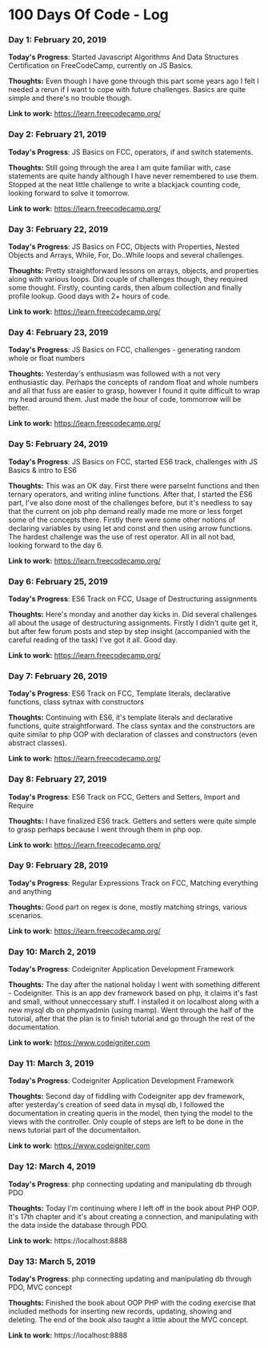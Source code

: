 # 100 Days Of Code - Log

### Day 1: February 20, 2019

**Today's Progress**: Started Javascript Algorithms And Data Structures Certification on FreeCodeCamp, currently on JS Basics.

**Thoughts:** Even though I have gone through this part some years ago I felt I needed a rerun if I want to cope with future challenges. Basics are quite simple and there's no trouble though.

**Link to work:** https://learn.freecodecamp.org/

### Day 2: February 21, 2019

**Today's Progress**: JS Basics on FCC, operators, if and switch statements.

**Thoughts:** Still going through the area I am quite familiar with, case statements are quite handy although I have never remembered to use them. Stopped at the neat little challenge to write a blackjack counting code, looking forward to solve it tomorrow.

**Link to work:** https://learn.freecodecamp.org/

### Day 3: February 22, 2019

**Today's Progress**: JS Basics on FCC, Objects with Properties, Nested Objects and Arrays, While, For, Do..While loops and several challenges.

**Thoughts:** Pretty straightforward lessons on arrays, objects, and properties along with various loops. Did couple of challenges though, they required some thought. Firstly, counting cards, then album collection and finally profile lookup. Good days with 2+ hours of code.

**Link to work:** https://learn.freecodecamp.org/

### Day 4: February 23, 2019

**Today's Progress**: JS Basics on FCC, challenges - generating random whole or float numbers

**Thoughts:** Yesterday's enthusiasm was followed with a not very enthusiastic day. Perhaps the concepts of random float and whole numbers and all that fuss are easier to grasp, however I found it quite difficult to wrap my head around them. Just made the hour of code, tommorrow will be better.

**Link to work:** https://learn.freecodecamp.org/

### Day 5: February 24, 2019

**Today's Progress**: JS Basics on FCC, started ES6 track, challenges with JS Basics & intro to ES6

**Thoughts:** This was an OK day. First there were parseInt functions and then ternary operators, and writing inline functions. After that, I started the ES6 part, I've also done most of the challenges before, but it's needless to say that the current on job php demand really made me more or less forget some of the concepts there. Firstly there were some other notions of declaring variables by using let and const and then using arrow functions. The hardest challenge was the use of rest operator. All in all not bad, looking forward to the day 6.

**Link to work:** https://learn.freecodecamp.org/

### Day 6: February 25, 2019

**Today's Progress**: ES6 Track on FCC, Usage of Destructuring assignments

**Thoughts:** Here's monday and another day kicks in. Did several challenges all about the usage of destructuring assignments. Firstly I didn't quite get it, but after few forum posts and step by step insight (accompanied with the careful reading of the task) I've got it all. Good day.

**Link to work:** https://learn.freecodecamp.org/

### Day 7: February 26, 2019

**Today's Progress**: ES6 Track on FCC, Template literals, declarative functions, class sytnax with constructors

**Thoughts:** Continuing with ES6, it's template literals and declarative functions, quite straightforward. The class syntax and the constructors are quite similar to php OOP with declaration of classes and constructors (even abstract classes).

**Link to work:** https://learn.freecodecamp.org/

### Day 8: February 27, 2019

**Today's Progress**: ES6 Track on FCC, Getters and Setters, Import and Require

**Thoughts:** I have finalized ES6 track. Getters and setters were quite simple to grasp perhaps because I went through them in php oop. 

**Link to work:** https://learn.freecodecamp.org/

### Day 9: February 28, 2019

**Today's Progress**: Regular Expressions Track on FCC, Matching everything and anything

**Thoughts:** Good part on regex is done, mostly matching strings, various scenarios.

**Link to work:** https://learn.freecodecamp.org/

### Day 10: March 2, 2019

**Today's Progress**: Codeigniter Application Development Framework

**Thoughts:** The day after the national holiday I went with something different - Codeigniter. This is an app dev framework based on php, it claims it's fast and small, without unneccessary stuff. I installed it on localhost along with a new mysql db on phpmyadmin (using mamp). Went through the half of the tutorial, after that the plan is to finish tutorial and go through the rest of the documentation.

**Link to work:** https://www.codeigniter.com

### Day 11: March 3, 2019

**Today's Progress**: Codeigniter Application Development Framework

**Thoughts:** Second day of fiddling with Codeigniter app dev framework, after yesterday's creation of seed data in mysql db, I followed the documentation in creating queris in the model, then tying the model to the views with the controller. Only couple of steps are left to be done in the news tutorial part of the documentaiton.

**Link to work:** https://www.codeigniter.com

### Day 12: March 4, 2019

**Today's Progress**: php connecting updating and manipulating db through PDO

**Thoughts:** Today I'm continuing where I left off in the book about PHP OOP. It's 17th chapter and it's about creating a connection, and manipulating with the data inside the database through PDO.

**Link to work:** https://localhost:8888

### Day 13: March 5, 2019

**Today's Progress**: php connecting updating and manipulating db through PDO, MVC concept

**Thoughts:** Finished the book about OOP PHP with the coding exercise that included methods for inserting new records, updating, showing and deleting. The end of the book also taught a little about the MVC concept.

**Link to work:** https://localhost:8888
